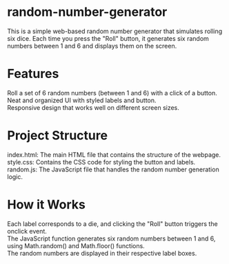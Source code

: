 # random-number-generator
This is a simple web-based random number generator that simulates rolling six dice. Each time you press the "Roll" button, it generates six random numbers between 1 and 6 and displays them on the screen. <br>

# Features
Roll a set of 6 random numbers (between 1 and 6) with a click of a button. <br>
Neat and organized UI with styled labels and button. <br>
Responsive design that works well on different screen sizes. <br>

# Project Structure
index.html: The main HTML file that contains the structure of the webpage. <br>
style.css: Contains the CSS code for styling the button and labels. <br>
random.js: The JavaScript file that handles the random number generation logic. <br>

# How it Works
Each label corresponds to a die, and clicking the "Roll" button triggers the onclick event. <br>
The JavaScript function generates six random numbers between 1 and 6, using Math.random() and Math.floor() functions. <br>
The random numbers are displayed in their respective label boxes. <br>
